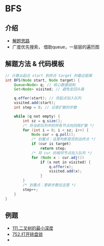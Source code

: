 # BFS

## 介绍

* [解题思路](https://labuladong.gitbook.io/algo/di-ling-zhang-bi-du-xi-lie/bfs-kuang-jia)
* 广度优先搜索， 借助queue，一层层的遍历图

## 解题方法 & 代码模板

```java
// 计算从起点 start 到终点 target 的最近距离
int BFS(Node start, Node target) {
    Queue<Node> q; // 核心数据结构
    Set<Node> visited; // 避免走回头路

    q.offer(start); // 将起点加入队列
    visited.add(start);
    int step = 0; // 记录扩散的步数

    while (q not empty) {
        int sz = q.size();
        /* 将当前队列中的所有节点向四周扩散 */
        for (int i = 0; i < sz; i++) {
            Node cur = q.poll();
            /* 划重点：这里判断是否到达终点 */
            if (cur is target)
                return step;
            /* 将 cur 的相邻节点加入队列 */
            for (Node x : cur.adj())
                if (x not in visited) {
                    q.offer(x);
                    visited.add(x);
                }
        }
        /* 划重点：更新步数在这里 */
        step++;
    }
}
```

## 例题

* [111.二叉树的最小深度](https://leetcode-cn.com/problems/find-first-and-last-position-of-element-in-sorted-array/)
* [752.打开转盘锁](https://leetcode-cn.com/problems/open-the-lock/)
* 

